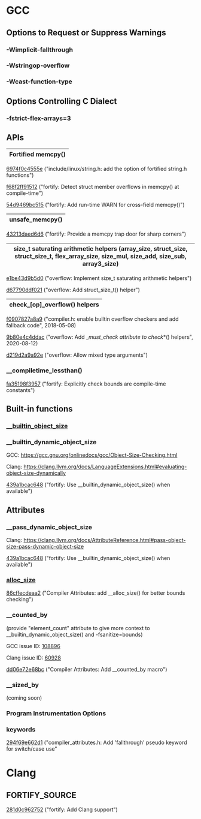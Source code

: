 # GCC
  ## Options to Request or Suppress Warnings
  ### -Wimplicit-fallthrough
  ### -Wstringop-overflow
  ### -Wcast-function-type

  ## Options Controlling C Dialect
  ### -fstrict-flex-arrays=3  

  ## APIs

 | Fortified memcpy() |
 | :------: |
 
   [6974f0c4555e](https://git.kernel.org/linus/6974f0c4555e) ("include/linux/string.h: add the option of fortified string.h functions") 
   
   [f68f2ff91512](https://git.kernel.org/linus/f68f2ff91512) ("fortify: Detect struct member overflows in memcpy() at compile-time") 
   
  [54d9469bc515](https://git.kernel.org/linus/54d9469bc515) ("fortify: Add run-time WARN for cross-field memcpy()") 
  
  | unsafe_memcpy() |
  | :------: |
  
  [43213daed6d6](https://git.kernel.org/linus/43213daed6d6) ("fortify: Provide a memcpy trap door for sharp corners")

  | size_t saturating arithmetic helpers (array_size, struct_size, struct_size_t, flex_array_size, size_mul, size_add, size_sub, array3_size) |
  | :------: |

  [e1be43d9b5d0](https://git.kernel.org/linus/e1be43d9b5d0) ("overflow: Implement size_t saturating arithmetic helpers")
  
  [d67790ddf021](https://git.kernel.org/linus/d67790ddf021) ("overflow: Add struct_size_t() helper")

  | check_[op]_overflow() helpers |
  | :------: |

  [f0907827a8a9](https://git.kernel.org/linus/f0907827a8a9) ("compiler.h: enable builtin overflow checkers and add fallback code", 2018-05-08)
  
  [9b80e4c4ddac](https://git.kernel.org/linus/9b80e4c4ddac) ("overflow: Add __must_check attribute to check_*() helpers", 2020-08-12)
  
  [d219d2a9a92e](https://git.kernel.org/linus/d219d2a9a92e) ("overflow: Allow mixed type arguments")

  ### __compiletime_lessthan()

  [fa35198f3957](https://git.kernel.org/linus/fa35198f3957) ("fortify: Explicitly check bounds are compile-time constants")
  
  ## Built-in functions
  ### [__builtin_object_size](https://gcc.gnu.org/onlinedocs/gcc/Object-Size-Checking.html)
  

  ### __builtin_dynamic_object_size
  GCC: https://gcc.gnu.org/onlinedocs/gcc/Object-Size-Checking.html
  
  Clang: https://clang.llvm.org/docs/LanguageExtensions.html#evaluating-object-size-dynamically

  [439a1bcac648](https://git.kernel.org/linus/439a1bcac648) ("fortify: Use __builtin_dynamic_object_size() when available")
      

  ## Attributes

  ### __pass_dynamic_object_size
  Clang: https://clang.llvm.org/docs/AttributeReference.html#pass-object-size-pass-dynamic-object-size

  [439a1bcac648](https://git.kernel.org/linus/439a1bcac648) ("fortify: Use __builtin_dynamic_object_size() when available")
  

  ### [__alloc_size__](https://gcc.gnu.org/onlinedocs/gcc/Common-Function-Attributes.html#index-alloc_005fsize-function-attribute)
  [86cffecdeaa2](https://git.kernel.org/linus/86cffecdeaa2) ("Compiler Attributes: add __alloc_size() for better bounds checking")

  ### __counted_by
  (provide "element_count" attribute to give more context to __builtin_dynamic_object_size() and -fsanitize=bounds)
  
  GCC issue ID: [108896](https://gcc.gnu.org/bugzilla/show_bug.cgi?id=108896)
  
  Clang issue ID: [60928](https://github.com/llvm/llvm-project/issues/60928) 

  [dd06e72e68bc](https://git.kernel.org/linus/dd06e72e68bc) ("Compiler Attributes: Add __counted_by macro")

  ### __sized_by
  (coming soon)

  ### Program Instrumentation Options

  ### keywords

  [294f69e662d1](https://git.kernel.org/linus/294f69e662d1) ("compiler_attributes.h: Add 'fallthrough' pseudo keyword for switch/case use"

# Clang

## FORTIFY_SOURCE
[281d0c962752](https://git.kernel.org/linus/281d0c962752) ("fortify: Add Clang support")



